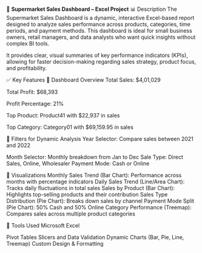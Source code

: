 🛒 **Supermarket Sales Dashboard – Excel Project**
📊 Description
The Supermarket Sales Dashboard is a dynamic, interactive Excel-based report designed to analyze sales performance across products, categories, time periods, and payment methods. This dashboard is ideal for small business owners, retail managers, and data analysts who want quick insights without complex BI tools.

It provides clear, visual summaries of key performance indicators (KPIs), allowing for faster decision-making regarding sales strategy, product focus, and profitability.

✅ Key Features
🔹 Dashboard Overview
Total Sales: $4,01,029

Total Profit: $68,393

Profit Percentage: 21%

Top Product: Product41 with $22,937 in sales

Top Category: Category01 with $69,159.95 in sales

🔹 Filters for Dynamic Analysis
Year Selector: Compare sales between 2021 and 2022

Month Selector: Monthly breakdown from Jan to Dec
Sale Type: Direct Sales, Online, Wholesaler
Payment Mode: Cash or Online

🔹 Visualizations
Monthly Sales Trend (Bar Chart): Performance across months with percentage indicators
Daily Sales Trend (Line/Area Chart): Tracks daily fluctuations in total sales
Sales by Product (Bar Chart): Highlights top-selling products and their contribution
Sales Type Distribution (Pie Chart): Breaks down sales by channel
Payment Mode Split (Pie Chart): 50% Cash and 50% Online
Category Performance (Treemap): Compares sales across multiple product categories

📁 Tools Used
Microsoft Excel

Pivot Tables
Slicers and Data Validation
Dynamic Charts (Bar, Pie, Line, Treemap)
Custom Design & Formatting

